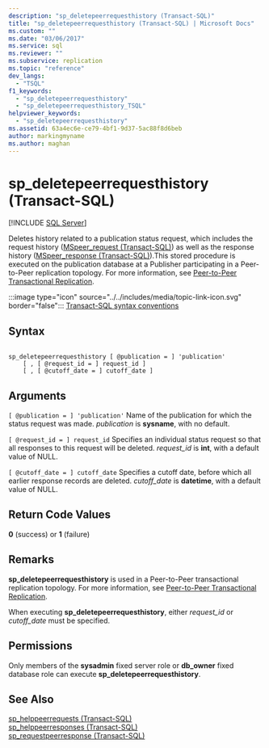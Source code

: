 ```yaml
---
description: "sp_deletepeerrequesthistory (Transact-SQL)"
title: "sp_deletepeerrequesthistory (Transact-SQL) | Microsoft Docs"
ms.custom: ""
ms.date: "03/06/2017"
ms.service: sql
ms.reviewer: ""
ms.subservice: replication
ms.topic: "reference"
dev_langs: 
  - "TSQL"
f1_keywords: 
  - "sp_deletepeerrequesthistory"
  - "sp_deletepeerrequesthistory_TSQL"
helpviewer_keywords: 
  - "sp_deletepeerrequesthistory"
ms.assetid: 63a4ec6e-ce79-4bf1-9d37-5ac88f8d6beb
author: markingmyname
ms.author: maghan
---
```

# sp_deletepeerrequesthistory (Transact-SQL)
[!INCLUDE [SQL Server](../../includes/applies-to-version/sqlserver.md)]

  Deletes history related to a publication status request, which includes the request history ([MSpeer_request &#40;Transact-SQL&#41;](../../relational-databases/system-tables/mspeer-request-transact-sql.md)) as well as the response history ([MSpeer_response &#40;Transact-SQL&#41;](../../relational-databases/system-tables/mspeer-response-transact-sql.md)).This stored procedure is executed on the publication database at a Publisher participating in a Peer-to-Peer replication topology. For more information, see [Peer-to-Peer Transactional Replication](../../relational-databases/replication/transactional/peer-to-peer-transactional-replication.md).  
  
 :::image type="icon" source="../../includes/media/topic-link-icon.svg" border="false"::: [Transact-SQL syntax conventions](../../t-sql/language-elements/transact-sql-syntax-conventions-transact-sql.md)  
  
## Syntax  
  
```  
  
sp_deletepeerrequesthistory [ @publication = ] 'publication'  
    [ , [ @request_id = ] request_id ]  
    [ , [ @cutoff_date = ] cutoff_date ]  
```  
  
## Arguments  
`[ @publication = ] 'publication'`
 Name of the publication for which the status request was made. *publication* is **sysname**, with no default.  
  
`[ @request_id = ] request_id`
 Specifies an individual status request so that all responses to this request will be deleted. *request_id* is **int**, with a default value of NULL.  
  
`[ @cutoff_date = ] cutoff_date`
 Specifies a cutoff date, before which all earlier response records are deleted. *cutoff_date* is **datetime**, with a default value of NULL.  
  
## Return Code Values  
 **0** (success) or **1** (failure)  
  
## Remarks  
 **sp_deletepeerrequesthistory** is used in a Peer-to-Peer transactional replication topology. For more information, see [Peer-to-Peer Transactional Replication](../../relational-databases/replication/transactional/peer-to-peer-transactional-replication.md).  
  
 When executing **sp_deletepeerrequesthistory**, either *request_id* or *cutoff_date* must be specified.  
  
## Permissions  
 Only members of the **sysadmin** fixed server role or **db_owner** fixed database role can execute **sp_deletepeerrequesthistory**.  
  
## See Also  
 [sp_helppeerrequests &#40;Transact-SQL&#41;](../../relational-databases/system-stored-procedures/sp-helppeerrequests-transact-sql.md)   
 [sp_helppeerresponses &#40;Transact-SQL&#41;](../../relational-databases/system-stored-procedures/sp-helppeerresponses-transact-sql.md)   
 [sp_requestpeerresponse &#40;Transact-SQL&#41;](../../relational-databases/system-stored-procedures/sp-requestpeerresponse-transact-sql.md)  
  
  

